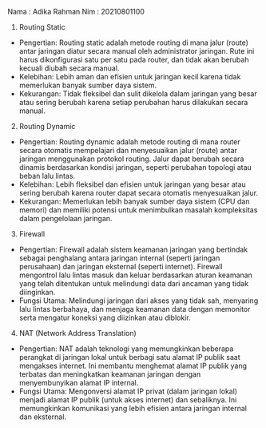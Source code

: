 Nama : Adika Rahman
Nim : 20210801100

1. Routing Static
 - Pengertian: Routing static adalah metode routing di mana jalur (route) antar jaringan diatur secara
manual oleh administrator jaringan. Rute ini harus dikonfigurasi satu per satu pada router, dan tidak akan
berubah kecuali diubah secara manual.
 - Kelebihan: Lebih aman dan efisien untuk jaringan kecil karena tidak memerlukan banyak sumber daya
sistem.
 - Kekurangan: Tidak fleksibel dan sulit dikelola dalam jaringan yang besar atau sering berubah karena
setiap perubahan harus dilakukan secara manual.
2. Routing Dynamic
 - Pengertian: Routing dynamic adalah metode routing di mana router secara otomatis mempelajari dan
menyesuaikan jalur (route) antar jaringan menggunakan protokol routing. Jalur dapat berubah secara
dinamis berdasarkan kondisi jaringan, seperti perubahan topologi atau beban lalu lintas.
 - Kelebihan: Lebih fleksibel dan efisien untuk jaringan yang besar atau sering berubah karena router
dapat secara otomatis menyesuaikan jalur.
 - Kekurangan: Memerlukan lebih banyak sumber daya sistem (CPU dan memori) dan memiliki potensi
untuk menimbulkan masalah kompleksitas dalam pengelolaan jaringan.
3. Firewall
 - Pengertian: Firewall adalah sistem keamanan jaringan yang bertindak sebagai penghalang antara
jaringan internal (seperti jaringan perusahaan) dan jaringan eksternal (seperti internet). Firewall
mengontrol lalu lintas masuk dan keluar berdasarkan aturan keamanan yang telah ditentukan untuk
melindungi data dari ancaman yang tidak diinginkan.
 - Fungsi Utama: Melindungi jaringan dari akses yang tidak sah, menyaring lalu lintas berbahaya, dan
menjaga keamanan data dengan memonitor serta mengatur koneksi yang diizinkan atau diblokir.
4. NAT (Network Address Translation)
 - Pengertian: NAT adalah teknologi yang memungkinkan beberapa perangkat di jaringan lokal untuk
berbagi satu alamat IP publik saat mengakses internet. Ini membantu menghemat alamat IP publik yang
terbatas dan meningkatkan keamanan jaringan dengan menyembunyikan alamat IP internal.
 - Fungsi Utama: Mengonversi alamat IP privat (dalam jaringan lokal) menjadi alamat IP publik (untuk
akses internet) dan sebaliknya. Ini memungkinkan komunikasi yang lebih efisien antara jaringan internal
dan eksternal.
